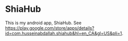 # ShiaHub

This is my android app, ShiaHub. See https://play.google.com/store/apps/details?id=com.husseinabdallah.shiahub&hl=en_CA&gl=US&pli=1.
